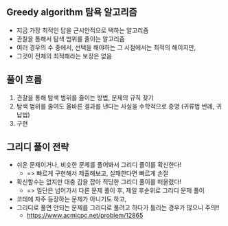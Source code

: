## Greedy algorithm 탐욕 알고리즘
* 지금 가장 최적인 답을 근시안적으로 택하는 알고리즘
* 관찰을 통해서 탐색 범위를 줄이는 알고리즘
* 여러 경우의 수 중에서, 선택을 해야하는 그 시점에서는 최적의 해이지만,
* 그것이 전체의 최적해라는 보장은 없음

## 풀이 흐름
1. 관찰을 통해 탐색 범위를 줄이는 방법, 문제의 규칙 찾기
2. 탐색 범위를 줄여도 올바른 결과를 낸다는 사실을 수학적으로 증명 (귀류법 반례, 귀납법)
3. 구현

## 그리디 풀이 전략
* 쉬운 문제이거나, 비슷한 문제를 풀어봐서 그리디 풀이를 확신한다!
  * => 빠르게 구현해서 제출해보고, 실패한다면 빠르게 손절
* 확신할수는 없지만 대충 감을 잡아 적당한 그리디 풀이를 떠올렸다!
  * => 일단은 넘어가서 다른 문제 풀이 후, 제일 후순위로 그리디 문제 풀이
* 코테에 자주 등장하는 문제가 아니기도 하고,
* 그리디로 풀면 안되는 문제를 그리디로 풀려고 하다가 틀리는 경우가 많으니 주의!!
  * https://www.acmicpc.net/problem/12865